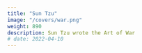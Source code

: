 ```yaml
---
title: "Sun Tzu"
image: "/covers/war.png"
weight: 890
description: Sun Tzu wrote the Art of War
# date: 2022-04-10
---
```

